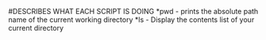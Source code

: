 #DESCRIBES WHAT EACH SCRIPT IS DOING
*pwd - prints the absolute path name of the current working directory
*ls - Display the contents list of your current directory
